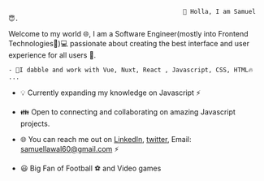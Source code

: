                                                     👋 Holla, I am Samuel 😇.
   
   Welcome to my world 🌐, I am a Software Engineer(mostly into Frontend Technologies🤭)💻 passionate about creating the best interface and user experience for all users 🌈.
    
    - 🚀I dabble and work with Vue, Nuxt, React , Javascript, CSS, HTML🔥 ...
   
   - 💡 Currently expanding my knowledge on Javascript ⚡
   
   - 👪 Open to connecting and collaborating on amazing Javascript projects.
   
   - 🌐 You can reach me out on [LinkedIn](https://www.linkedin.com/in/samuellawal/), [twitter](https://mobile.twitter.com/t4__toyo), Email: samuellawal60@gmail.com ⚡
   
   - 😃 Big Fan of Football ⚽ and Video games
